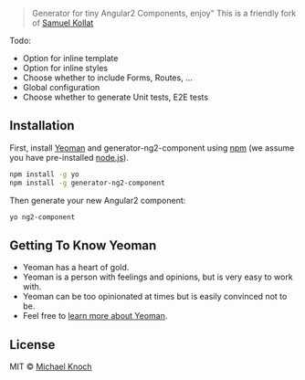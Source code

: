 
> Generator for tiny Angular2 Components, enjoy"
> This is a friendly fork of [Samuel Kollat](https://github.com/samuel-kollat/generator-ng2-component)


Todo:

 * Option for inline template
 * Option for inline styles
 * Choose whether to include Forms, Routes, ...
 * Global configuration
 * Choose whether to generate Unit tests, E2E tests

## Installation

First, install [Yeoman](http://yeoman.io) and generator-ng2-component using [npm](https://www.npmjs.com/) (we assume you have pre-installed [node.js](https://nodejs.org/)).

```bash
npm install -g yo
npm install -g generator-ng2-component
```

Then generate your new Angular2 component:

```bash
yo ng2-component
```

## Getting To Know Yeoman

 * Yeoman has a heart of gold.
 * Yeoman is a person with feelings and opinions, but is very easy to work with.
 * Yeoman can be too opinionated at times but is easily convinced not to be.
 * Feel free to [learn more about Yeoman](http://yeoman.io/).

## License

MIT © [Michael Knoch](https://github.com/michaelknoch)


